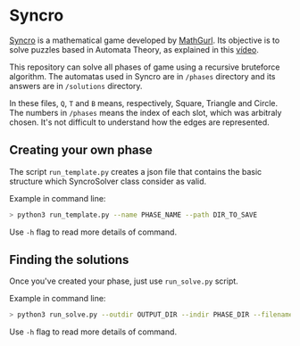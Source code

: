 # Syncro

<a href="https://rawegg.itch.io/syncro">Syncro</a> is a mathematical game developed by <a href="https://www.youtube.com/@MathGurl" >MathGurl</a>. Its objective is to solve puzzles based in Automata Theory, as explained in this <a href="https://www.youtube.com/watch?v=iXgm0qmP3cw&ab_channel=MathGurl">vídeo</a>.

This repository can solve all phases of game using a recursive bruteforce algorithm. The automatas used in Syncro are in ``/phases`` directory and its answers are in ``/solutions`` directory.

In these files, ``Q``, ``T`` and ``B`` means, respectively, Square, Triangle and Circle. The numbers in ``/phases`` means the index of each slot, which was arbitraly chosen. It's not difficult to understand how the edges are represented.

## Creating your own phase

The script ``run_template.py`` creates a json file that contains the basic structure which SyncroSolver class consider as valid.

Example in command line:

```bash
> python3 run_template.py --name PHASE_NAME --path DIR_TO_SAVE
```

Use ``-h`` flag to read more details of command.

## Finding the solutions

Once you've created your phase, just use ``run_solve.py`` script.

Example in command line:

```bash
> python3 run_solve.py --outdir OUTPUT_DIR --indir PHASE_DIR --filename PHASE_FILENAME --all True
```

Use ``-h`` flag to read more details of command.
